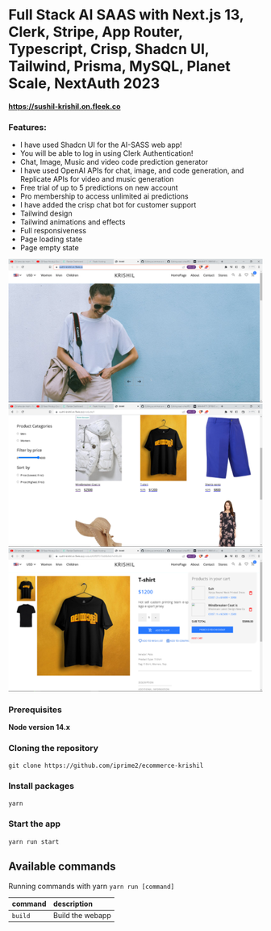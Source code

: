 # Full Stack AI SAAS with Next.js 13, Clerk, Stripe, App Router, Typescript, Crisp, Shadcn UI, Tailwind, Prisma, MySQL, Planet Scale, NextAuth 2023

#### https://sushil-krishil.on.fleek.co

### Features:

- I have used Shadcn UI for the AI-SASS web app!
- You will be able to log in using Clerk Authentication!
- Chat, Image, Music and video code prediction generator
- I have used OpenAI APIs for chat, image, and code generation, and Replicate APIs for video and music generation
- Free trial of up to 5 predictions on new account
- Pro membership to access unlimited ai predictions
- I have added the crisp chat bot for customer support
- Tailwind design
- Tailwind animations and effects
- Full responsiveness
- Page loading state
- Page empty state


![Screenshot](demo1.png)
![Screenshot](demo2.png)
![Screenshot](demo3.png)

### Prerequisites

**Node version 14.x**

### Cloning the repository

```shell
git clone https://github.com/iprime2/ecommerce-krishil
```

### Install packages

```shell
yarn 
```

### Start the app

```shell
yarn run start
```

## Available commands

Running commands with yarn `yarn run [command]`

| command         | description                              |
| :-------------- | :--------------------------------------- |
| `build`         | Build the webapp                         |

